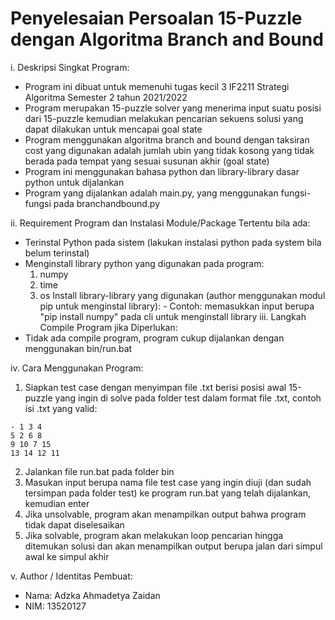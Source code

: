 # Penyelesaian Persoalan 15-Puzzle dengan Algoritma Branch and Bound

i. Deskripsi Singkat Program:
- Program ini dibuat untuk memenuhi tugas kecil 3 IF2211 Strategi Algoritma Semester 2 tahun 2021/2022
- Program merupakan 15-puzzle solver yang menerima input suatu posisi dari 15-puzzle kemudian melakukan pencarian sekuens solusi yang dapat dilakukan untuk mencapai goal state
- Program menggunakan algoritma branch and bound dengan taksiran cost yang digunakan adalah jumlah ubin yang tidak kosong yang tidak berada pada tempat yang sesuai susunan akhir (goal state)
- Program ini menggunakan bahasa python dan library-library dasar python untuk dijalankan
- Program yang dijalankan adalah main.py, yang menggunakan fungsi-fungsi pada branchandbound.py

ii. Requirement Program dan Instalasi Module/Package Tertentu bila ada:
- Terinstal Python pada sistem (lakukan instalasi python pada system bila belum terinstal)
- Menginstall library python yang digunakan pada program:
    1. numpy
    2. time
    3. os
  Install library-library yang digunakan (author menggunakan modul pip untuk menginstal library):
			- Contoh: memasukkan input berupa "pip install numpy" pada cli untuk menginstall library
iii. Langkah Compile Program jika Diperlukan:
- Tidak ada compile program, program cukup dijalankan dengan menggunakan bin/run.bat

iv. Cara Menggunakan Program:
1. Siapkan test case dengan menyimpan file .txt berisi posisi awal 15-puzzle yang ingin di solve pada folder test dalam format file .txt, contoh isi .txt yang valid:
```
- 1 3 4
5 2 6 8
9 10 7 15
13 14 12 11
```
2. Jalankan file run.bat pada folder bin
3. Masukan input berupa nama file test case yang ingin diuji (dan sudah tersimpan pada folder test) ke program run.bat yang telah dijalankan, kemudian enter
4. Jika unsolvable, program akan menampilkan output bahwa program tidak dapat diselesaikan
5. Jika solvable, program akan melakukan loop pencarian hingga ditemukan solusi dan akan menampilkan output berupa jalan dari simpul awal ke simpul akhir

v. Author / Identitas Pembuat:
- Nama: Adzka Ahmadetya Zaidan
- NIM: 13520127